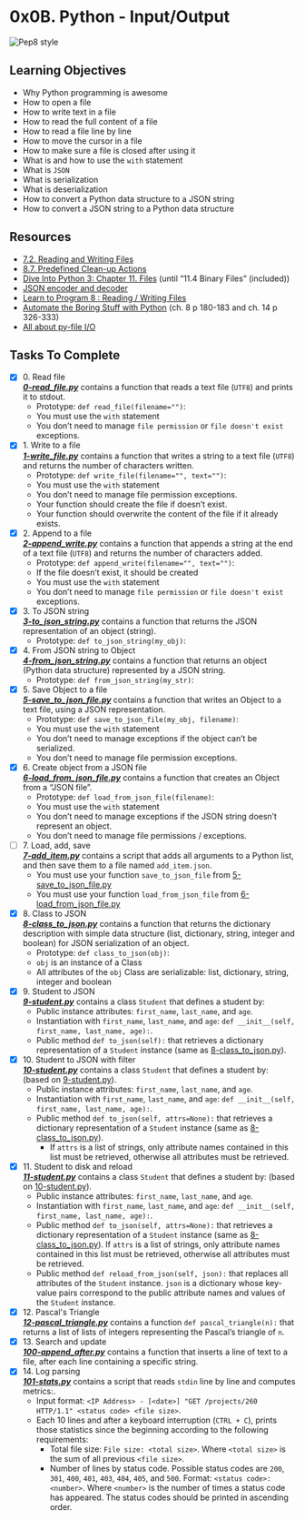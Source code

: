 # 0x0B. Python - Input/Output

![Pep8 style](https://img.shields.io/badge/PEP8-style%20guide-green?style=round-square)

## Learning Objectives

* Why Python programming is awesome
* How to open a file
* How to write text in a file
* How to read the full content of a file
* How to read a file line by line
* How to move the cursor in a file
* How to make sure a file is closed after using it
* What is and how to use the `with` statement
* What is `JSON`
* What is serialization
* What is deserialization
* How to convert a Python data structure to a JSON string
* How to convert a JSON string to a Python data structure

## Resources
* [7.2. Reading and Writing Files](https://docs.python.org/3/tutorial/inputoutput.html#reading-and-writing-files)
* [8.7. Predefined Clean-up Actions](https://docs.python.org/3/tutorial/errors.html#predefined-clean-up-actions)
* [Dive Into Python 3: Chapter 11. Files](https://histo.ucsf.edu/BMS270/diveintopython3-r802.pdf) (until “11.4 Binary Files” (included))
* [JSON encoder and decoder](https://docs.python.org/3/library/json.html)
* [Learn to Program 8 : Reading / Writing Files](https://www.youtube.com/watch?v=EukxMIsNeqU)
* [Automate the Boring Stuff with Python](https://automatetheboringstuff.com/) (ch. 8 p 180-183 and ch. 14 p 326-333)
* [All about py-file I/O](https://techvidvan.com/tutorials/python-file-read-write/)

## Tasks To Complete

+ [x] 0\. Read file <br/>_**[0-read_file.py](0-read_file.py)**_ contains a function that reads a text file (`UTF8`) and prints it to stdout.
   + Prototype: `def read_file(filename="")`:
   + You must use the `with` statement
   + You don’t need to manage `file permission` or `file doesn't exist` exceptions.
+ [x] 1\. Write to a file <br/>_**[1-write_file.py](1-write_file.py)**_ contains a function that writes a string to a text file (`UTF8`) and returns the number of characters written.
   + Prototype: `def write_file(filename="", text="")`:
   + You must use the `with` statement
   + You don’t need to manage file permission exceptions.
   + Your function should create the file if doesn’t exist.
   + Your function should overwrite the content of the file if it already exists.
+ [x] 2\. Append to a file <br/>_**[2-append_write.py](2-append_write.py)**_ contains a function that appends a string at the end of a text file (`UTF8`) and returns the number of characters added.
   + Prototype: `def append_write(filename="", text="")`:
   + If the file doesn’t exist, it should be created
   + You must use the `with` statement
   + You don’t need to manage `file permission` or `file doesn't exist` exceptions.
+ [x] 3\. To JSON string <br/>_**[3-to_json_string.py](3-to_json_string.py)**_ contains a function that returns the JSON representation of an object (string).
   + Prototype: `def to_json_string(my_obj)`:
+ [x] 4\. From JSON string to Object <br/>_**[4-from_json_string.py](4-from_json_string.py)**_ contains a function that returns an object (Python data structure) represented by a JSON string.
   + Prototype: `def from_json_string(my_str)`:
+ [x] 5\. Save Object to a file <br/>_**[5-save_to_json_file.py](5-save_to_json_file.py)**_ contains a function that writes an Object to a text file, using a JSON representation.
   + Prototype: `def save_to_json_file(my_obj, filename)`:
   + You must use the `with` statement
   + You don’t need to manage exceptions if the object can’t be serialized.
   + You don’t need to manage file permission exceptions.
+ [x] 6\. Create object from a JSON file <br/>_**[6-load_from_json_file.py](6-load_from_json_file.py)**_ contains a function that creates an Object from a “JSON file”.
   + Prototype: `def load_from_json_file(filename)`:
   + You must use the `with` statement
   + You don’t need to manage exceptions if the JSON string doesn’t represent an object.
   + You don’t need to manage file permissions / exceptions.
+ [ ] 7\. Load, add, save <br/>_**[7-add_item.py](7-add_item.py)**_ contains a script that adds all arguments to a Python list, and then save them to a file named `add_item.json`.
   + You must use your function `save_to_json_file` from [5-save_to_json_file.py](5-save_to_json_file.py)
   + You must use your function `load_from_json_file` from [6-load_from_json_file.py](6-load_from_json_file.py)
+ [x] 8\. Class to JSON <br/>_**[8-class_to_json.py](8-class_to_json.py)**_ contains a function that returns the dictionary description with simple data structure (list, dictionary, string, integer and boolean) for JSON serialization of an object.
   + Prototype: `def class_to_json(obj)`:
   + `obj` is an instance of a Class
   + All attributes of the `obj` Class are serializable: list, dictionary, string, integer and boolean
+ [x] 9\. Student to JSON <br/>_**[9-student.py](9-student.py)**_ contains a class `Student` that defines a student by:
  + Public instance attributes: `first_name`, `last_name`, and `age`.
  + Instantiation with `first_name`, `last_name`, and `age`: `def __init__(self, first_name, last_name, age):`.
  + Public method `def to_json(self):` that retrieves a dictionary representation of a `Student` instance (same as [8-class_to_json.py](8-class_to_json.py)).
+ [x] 10\. Student to JSON with filter <br/>_**[10-student.py](10-student.py)**_ contains a class `Student` that defines a student by: (based on [9-student.py](9-student.py)).
  + Public instance attributes: `first_name`, `last_name`, and `age`.
  + Instantiation with `first_name`, `last_name`, and `age`: `def __init__(self, first_name, last_name, age):`.
  + Public method `def to_json(self, attrs=None):` that retrieves a dictionary representation of a `Student` instance (same as [8-class_to_json.py](8-class_to_json.py)).
    + If `attrs` is a list of strings, only attribute names contained in this list must be retrieved, otherwise all attributes must be retrieved.
+ [x] 11\. Student to disk and reload <br/>_**[11-student.py](11-student.py)**_ contains a class `Student` that defines a student by: (based on [10-student.py](10-student.py)).
  + Public instance attributes: `first_name`, `last_name`, and `age`.
  + Instantiation with `first_name`, `last_name`, and `age`: `def __init__(self, first_name, last_name, age):`.
  + Public method `def to_json(self, attrs=None):` that retrieves a dictionary representation of a `Student` instance (same as [8-class_to_json.py](8-class_to_json.py)). If `attrs` is a list of strings, only attribute names contained in this list must be retrieved, otherwise all attributes must be retrieved.
  + Public method `def reload_from_json(self, json):` that replaces all attributes of the `Student` instance. `json` is a dictionary whose key-value pairs correspond to the public attribute names and values of the `Student` instance.
+ [x] 12\. Pascal's Triangle <br/>_**[12-pascal_triangle.py](12-pascal_triangle.py)**_ contains a function `def pascal_triangle(n):` that returns a list of lists of integers representing the Pascal’s triangle of `n`.
+ [x] 13\. Search and update <br/>_**[100-append_after.py](100-append_after.py)**_ contains a function that inserts a line of text to a file, after each line containing a specific string.
+ [x] 14\. Log parsing <br/>_**[101-stats.py](101-stats.py)**_ contains a script that reads `stdin` line by line and computes metrics:.
  + Input format: `<IP Address> - [<date>] "GET /projects/260 HTTP/1.1" <status code> <file size>`.
  + Each 10 lines and after a keyboard interruption (`CTRL + C`), prints those statistics since the beginning according to the following requirements:
    + Total file size: `File size: <total size>`. Where `<total size>` is the sum of all previous `<file size>`.
    + Number of lines by status code. Possible status codes are `200`, `301`, `400`, `401`, `403`, `404`, `405`, and `500`. Format: `<status code>: <number>`. Where `<number>` is the number of times a status code has appeared. The status codes should be printed in ascending order.
